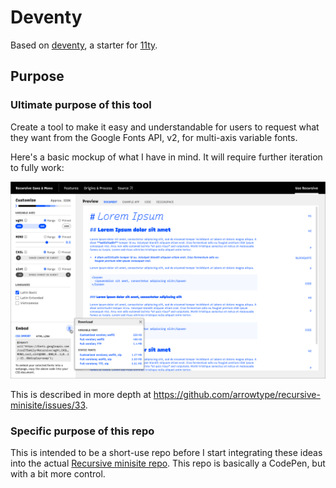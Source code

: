 # Deventy

Based on [deventy](https://github.com/ianrose/deventy), a starter for [11ty](https://www.11ty.io/).

## Purpose

### Ultimate purpose of this tool

Create a tool to make it easy and understandable for users to request what they want from the Google Fonts API, v2, for multi-axis variable fonts.

Here's a basic mockup of what I have in mind. It will require further iteration to fully work:

![Mockup of overall vision](readme-mockup.png)

This is described in more depth at https://github.com/arrowtype/recursive-minisite/issues/33.

### Specific purpose of this repo

This is intended to be a short-use repo before I start integrating these ideas into the actual [Recursive minisite repo](https://github.com/arrowtype/recursive-minisite). This repo is basically a CodePen, but with a bit more control.
